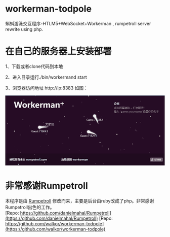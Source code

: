 workerman-todpole
=================

蝌蚪游泳交互程序-HTLM5+WebSocket+Workerman , rumpetroll server rewrite using php.


在自己的服务器上安装部署
==================

1、下载或者clone代码到本地

2、进入目录运行./bin/workermand start

3、浏览器访问地址  http://ip:8383 如图：

![小蝌蚪游戏截图](todpole-browser.png)


非常感谢Rumpetroll
===================
本程序是由 [Rumpetroll](http://rumpetroll.com) 修改而来，主要是后台由ruby改成了php。非常感谢Rumpetroll出色的工作。  
[Repo: https://github.com/danielmahal/Rumpetroll](https://github.com/danielmahal/Rumpetroll) 
[Repo: https://github.com/walkor/workerman-todpole](https://github.com/walkor/workerman-todpole)
